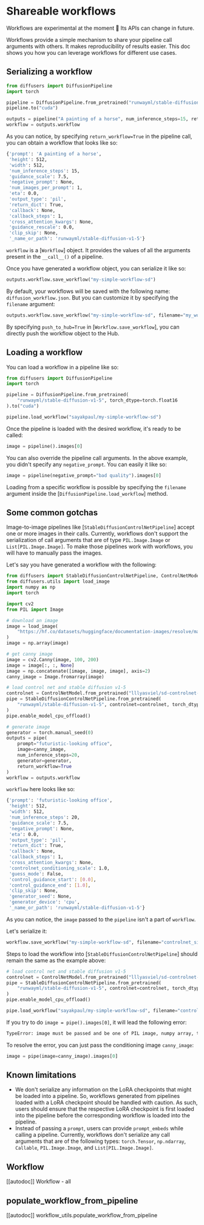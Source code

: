 <!--Copyright 2023 The HuggingFace Team. All rights reserved.

Licensed under the Apache License, Version 2.0 (the "License"); you may not use this file except in compliance with
the License. You may obtain a copy of the License at

http://www.apache.org/licenses/LICENSE-2.0

Unless required by applicable law or agreed to in writing, software distributed under the License is distributed on
an "AS IS" BASIS, WITHOUT WARRANTIES OR CONDITIONS OF ANY KIND, either express or implied. See the License for the
specific language governing permissions and limitations under the License.
-->

# Shareable workflows

<Tip warning={true}>

Workflows are experimental at the moment 🧪 Its APIs can change in future.

</Tip>

Workflows provide a simple mechanism to share your pipeline call arguments with others. It makes reproducibility of results easier. This doc shows you how you can leverage workflows for different use cases. 

## Serializing a workflow

```python
from diffusers import DiffusionPipeline
import torch

pipeline = DiffusionPipeline.from_pretrained("runwayml/stable-diffusion-v1-5", torch_dtype=torch.float16, safety_checker=None)
pipeline.to("cuda")

outputs = pipeline("A painting of a horse", num_inference_steps=15, return_workflow=True)
workflow = outputs.workflow
```

As you can notice, by specifying `return_workflow=True` in the pipeline call, you can obtain a workflow that looks like so:

```bash
{'prompt': 'A painting of a horse',
 'height': 512,
 'width': 512,
 'num_inference_steps': 15,
 'guidance_scale': 7.5,
 'negative_prompt': None,
 'num_images_per_prompt': 1,
 'eta': 0.0,
 'output_type': 'pil',
 'return_dict': True,
 'callback': None,
 'callback_steps': 1,
 'cross_attention_kwargs': None,
 'guidance_rescale': 0.0,
 'clip_skip': None,
 '_name_or_path': 'runwayml/stable-diffusion-v1-5'}
```

`workflow` is a [`Workflow`] object. It provides the values of all the arguments present in the `__call__()` of a pipeline.

Once you have generated a workflow object, you can serialize it like so:

```python
outputs.workflow.save_workflow("my-simple-workflow-sd")
```

By default, your workflows will be saved with the following name: `diffusion_workflow.json`. But you can customize it by specifying the `filename` argument:

```python
outputs.workflow.save_workflow("my-simple-workflow-sd", filename="my_workflow.json")
```

By specifying `push_to_hub=True` in [`Workflow.save_workflow`], you can directly push the workflow object to the Hub. 

## Loading a workflow

You can load a workflow in a pipeline like so:

```python
from diffusers import DiffusionPipeline
import torch

pipeline = DiffusionPipeline.from_pretrained(
    "runwayml/stable-diffusion-v1-5", torch_dtype=torch.float16
).to("cuda")

pipeline.load_workflow("sayakpaul/my-simple-workflow-sd")
```

Once the pipeline is loaded with the desired workflow, it's ready to be called:

```python
image = pipeline().images[0]
```

You can also override the pipeline call arguments. In the above example, you didn't specify any `negative_prompt`. You can easily it like so:

```python
image = pipeline(negative_prompt="bad quality").images[0]
```

Loading from a specific workflow is possible by specifying the `filename` argument inside the [`DiffusionPipeline.load_workflow`] method.

## Some common gotchas

Image-to-image pipelines like [`StableDiffusionControlNetPipeline`] accept one or more images in their calls. Currently, workflows don't support the serialization of call arguments that are of type `PIL.Image.Image` or `List[PIL.Image.Image]`. To make those pipelines work with workflows, you will have to manually pass the images. 

Let's say you have generated a workflow with the following:

```python
from diffusers import StableDiffusionControlNetPipeline, ControlNetModel, UniPCMultistepScheduler
from diffusers.utils import load_image
import numpy as np
import torch

import cv2
from PIL import Image

# download an image
image = load_image(
    "https://hf.co/datasets/huggingface/documentation-images/resolve/main/diffusers/input_image_vermeer.png"
)
image = np.array(image)

# get canny image
image = cv2.Canny(image, 100, 200)
image = image[:, :, None]
image = np.concatenate([image, image, image], axis=2)
canny_image = Image.fromarray(image)

# load control net and stable diffusion v1-5
controlnet = ControlNetModel.from_pretrained("lllyasviel/sd-controlnet-canny", torch_dtype=torch.float16)
pipe = StableDiffusionControlNetPipeline.from_pretrained(
    "runwayml/stable-diffusion-v1-5", controlnet=controlnet, torch_dtype=torch.float16
)
pipe.enable_model_cpu_offload()

# generate image
generator = torch.manual_seed(0)
outputs = pipe(
    prompt="futuristic-looking office", 
    image=canny_image,
    num_inference_steps=20, 
    generator=generator, 
    return_workflow=True
)
workflow = outputs.workflow
```

`workflow` here looks like so:

```bash
{'prompt': 'futuristic-looking office',
 'height': 512,
 'width': 512,
 'num_inference_steps': 20,
 'guidance_scale': 7.5,
 'negative_prompt': None,
 'eta': 0.0,
 'output_type': 'pil',
 'return_dict': True,
 'callback': None,
 'callback_steps': 1,
 'cross_attention_kwargs': None,
 'controlnet_conditioning_scale': 1.0,
 'guess_mode': False,
 'control_guidance_start': [0.0],
 'control_guidance_end': [1.0],
 'clip_skip': None,
 'generator_seed': None,
 'generator_device': 'cpu',
 '_name_or_path': 'runwayml/stable-diffusion-v1-5'}
```

As you can notice, the `image` passed to the `pipeline` isn't a part of `workflow`.

Let's serialize it:

```python
workflow.save_workflow("my-simple-workflow-sd", filename="controlnet_simple.json", push_to_hub=True)
```

Steps to load the workflow into [`StableDiffusionControlNetPipeline`] should remain the same as the example above:

```python
# load control net and stable diffusion v1-5
controlnet = ControlNetModel.from_pretrained("lllyasviel/sd-controlnet-canny", torch_dtype=torch.float16)
pipe = StableDiffusionControlNetPipeline.from_pretrained(
    "runwayml/stable-diffusion-v1-5", controlnet=controlnet, torch_dtype=torch.float16
)
pipe.enable_model_cpu_offload()

pipe.load_workflow("sayakpaul/my-simple-workflow-sd", filename="controlnet_simple.json")
```

If you try to do `image = pipe().images[0]`, it will lead the following error:

```bash
TypeError: image must be passed and be one of PIL image, numpy array, torch tensor, list of PIL images, list of numpy arrays or list of torch tensors, but is <class 'NoneType'>
```

To resolve the error, you can just pass the conditioning image `canny_image`:

```python
image = pipe(image=canny_image).images[0]
```

## Known limitations

* We don't serialize any information on the LoRA checkpoints that might be loaded into a pipeline. So, workflows generated from pipelines loaded with a LoRA checkpoint should be handled with caution. As such, users should ensure that the respective LoRA checkpoint is first loaded into the pipeline before the corresponding workflow is loaded into the pipeline.
* Instead of passing a `prompt`, users can provide `prompt_embeds` while calling a pipeline. Currently, workflows don't serialize any call arguments that are of the following types: `torch.Tensor`, `np.ndarray`, `Callable`, `PIL.Image.Image`, and `List[PIL.Image.Image]`. 

## Workflow

[[autodoc]] Workflow
    - all

## populate_workflow_from_pipeline

[[autodoc]] workflow_utils.populate_workflow_from_pipeline